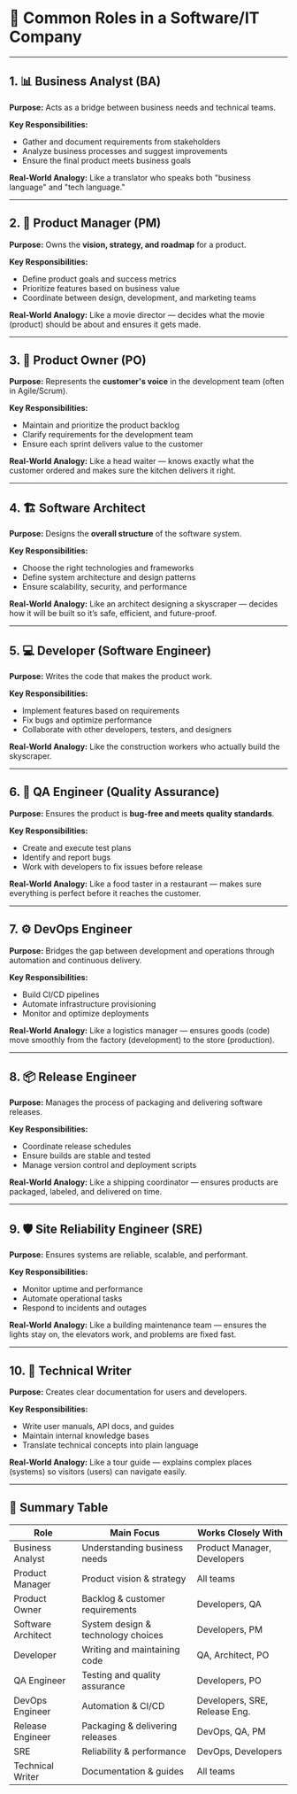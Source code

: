 # 🏢 Common Roles in a Software/IT Company

---

## 1. 📊 Business Analyst (BA)
**Purpose:** Acts as a bridge between business needs and technical teams.

**Key Responsibilities:**
- Gather and document requirements from stakeholders
- Analyze business processes and suggest improvements
- Ensure the final product meets business goals

**Real-World Analogy:** Like a translator who speaks both "business language" and "tech language."

---

## 2. 🎯 Product Manager (PM)
**Purpose:** Owns the **vision, strategy, and roadmap** for a product.

**Key Responsibilities:**
- Define product goals and success metrics
- Prioritize features based on business value
- Coordinate between design, development, and marketing teams

**Real-World Analogy:** Like a movie director — decides what the movie (product) should be about and ensures it gets made.

---

## 3. 🧭 Product Owner (PO)
**Purpose:** Represents the **customer's voice** in the development team (often in Agile/Scrum).

**Key Responsibilities:**
- Maintain and prioritize the product backlog
- Clarify requirements for the development team
- Ensure each sprint delivers value to the customer

**Real-World Analogy:** Like a head waiter — knows exactly what the customer ordered and makes sure the kitchen delivers it right.

---

## 4. 🏗️ Software Architect
**Purpose:** Designs the **overall structure** of the software system.

**Key Responsibilities:**
- Choose the right technologies and frameworks
- Define system architecture and design patterns
- Ensure scalability, security, and performance

**Real-World Analogy:** Like an architect designing a skyscraper — decides how it will be built so it’s safe, efficient, and future-proof.

---

## 5. 💻 Developer (Software Engineer)
**Purpose:** Writes the code that makes the product work.

**Key Responsibilities:**
- Implement features based on requirements
- Fix bugs and optimize performance
- Collaborate with other developers, testers, and designers

**Real-World Analogy:** Like the construction workers who actually build the skyscraper.

---

## 6. 🧪 QA Engineer (Quality Assurance)
**Purpose:** Ensures the product is **bug-free and meets quality standards**.

**Key Responsibilities:**
- Create and execute test plans
- Identify and report bugs
- Work with developers to fix issues before release

**Real-World Analogy:** Like a food taster in a restaurant — makes sure everything is perfect before it reaches the customer.

---

## 7. ⚙️ DevOps Engineer
**Purpose:** Bridges the gap between development and operations through automation and continuous delivery.

**Key Responsibilities:**
- Build CI/CD pipelines
- Automate infrastructure provisioning
- Monitor and optimize deployments

**Real-World Analogy:** Like a logistics manager — ensures goods (code) move smoothly from the factory (development) to the store (production).

---

## 8. 📦 Release Engineer
**Purpose:** Manages the process of packaging and delivering software releases.

**Key Responsibilities:**
- Coordinate release schedules
- Ensure builds are stable and tested
- Manage version control and deployment scripts

**Real-World Analogy:** Like a shipping coordinator — ensures products are packaged, labeled, and delivered on time.

---

## 9. 🛡️ Site Reliability Engineer (SRE)
**Purpose:** Ensures systems are reliable, scalable, and performant.

**Key Responsibilities:**
- Monitor uptime and performance
- Automate operational tasks
- Respond to incidents and outages

**Real-World Analogy:** Like a building maintenance team — ensures the lights stay on, the elevators work, and problems are fixed fast.

---

## 10. 📝 Technical Writer
**Purpose:** Creates clear documentation for users and developers.

**Key Responsibilities:**
- Write user manuals, API docs, and guides
- Maintain internal knowledge bases
- Translate technical concepts into plain language

**Real-World Analogy:** Like a tour guide — explains complex places (systems) so visitors (users) can navigate easily.

---

## 📌 Summary Table

| Role               | Main Focus                          | Works Closely With            |
|--------------------|--------------------------------------|--------------------------------|
| Business Analyst   | Understanding business needs         | Product Manager, Developers   |
| Product Manager    | Product vision & strategy            | All teams                     |
| Product Owner      | Backlog & customer requirements      | Developers, QA                |
| Software Architect | System design & technology choices   | Developers, PM                |
| Developer          | Writing and maintaining code         | QA, Architect, PO             |
| QA Engineer        | Testing and quality assurance        | Developers, PO                |
| DevOps Engineer    | Automation & CI/CD                   | Developers, SRE, Release Eng. |
| Release Engineer   | Packaging & delivering releases      | DevOps, QA, PM                |
| SRE                | Reliability & performance            | DevOps, Developers            |
| Technical Writer   | Documentation & guides               | All teams                     |
